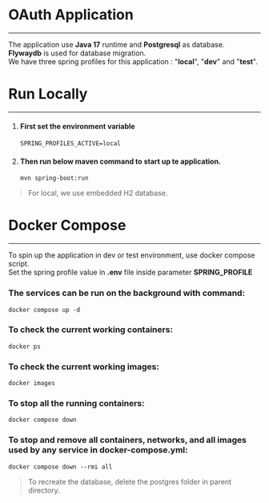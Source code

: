 # OAuth Application
***

The application use **Java 17** runtime and **Postgresql** as database.  
**Flywaydb** is used for database migration.  
We have three spring profiles for this application : "**local**", "**dev**"  and "**test**".  

# Run Locally
***

1. #### First set the environment variable  
    `SPRING_PROFILES_ACTIVE=local` 

2. #### Then run below maven command to start up te application.  

    `mvn spring-boot:run`  

>For local, we use embedded H2 database.

# Docker Compose
***
To spin up the application in dev or test environment, use docker compose script.  
Set the spring profile value in **.env** file inside parameter **SPRING_PROFILE**
### The services can be run on the background with command:
`docker compose up -d`

### To check the current working containers:
`docker ps`

### To check the current working images:
`docker images`

### To stop all the running containers:
`docker compose down`

### To stop and remove all containers, networks, and all images used by any service in docker-compose.yml:
`docker compose down --rmi all`

> To recreate the database, delete the postgres folder in parent directory.
